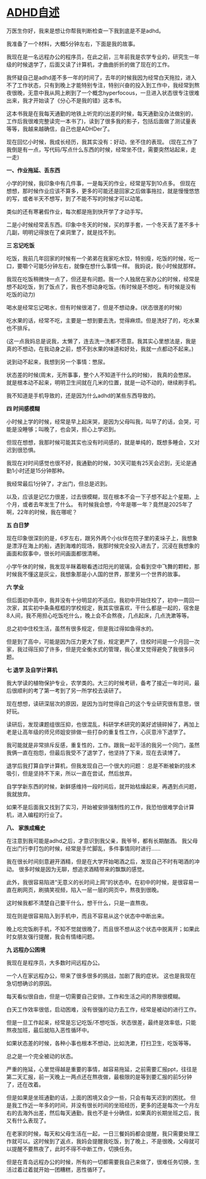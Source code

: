 # [ADHD自述](https://github.com/QiYongchuan/MyGitBlog/issues/125)

万医生你好，我来是想让你帮我判断检查一下我到底是不是adhd。

我准备了一个材料，大概5分钟左右，下面是我的故事。

我现在是一名远程办公的程序员，在此之前，三年前我是农学专业的，研究生一年级的时候退学了，后面又读了计算机，才曲曲折折的做了现在的工作。

我怀疑自己是adhd差不多一年的时间了，去年的时候我因为经常白天拖拉，进入不了工作状态，只有到晚上才能特别专注，特别兴奋的投入到工作中，我经常到熬夜很晚，无意中我从网上刷到了一个概念hyperfocous，一旦进入状态很专注很难出来，我才开始读了《分心不是我的错》这本书。

这本书我是在我每天通勤的地铁上听完的(出差的时候，每天通勤没办法做别的，工作后我很难完整读完一本书了)，读到了很多我的影子，包括后面做了测试量表等等，我越来越确信，自己也是ADHDer了。

现在回忆小时候，我成长经历，我其实没有：好动，坐不住的表现。 (现在工作了我倒是有一点，写代码/写点什么东西的时候，经常坐不住，需要突然站起来，走一走)

**一、作业拖延、丢东西**

小学的时候，我印象中有几件事，一是每天的作业，经常是写到10点多。 但现在想想，那时候作业应该不算多，更多的可能还是回家之后做事拖拉，就是慢慢悠悠的写，或者半天不想写，到了不能不写的时候才可以动笔。

类似的还有寒暑假作业，每次都是拖到快开学了才动手写。

二是小时候经常丢东西。印象中冬天的时候，买的厚手套，一个冬天丢了差不多十几副，明明记得放在了桌洞里了，就是找不到。

**三  忘记吃饭** 

吃饭，我前几年回家的时候有一个弟弟在我家吃水饺，特别瘦，吃饭的时候，吃一口，要嚼个可能5分钟左右，就像在想什么事情一样。
我妈说，我小时候就那样。

我现在吃饭稍微快一点了，但还是有问题。我一个人独居在家办公的时候，经常是想不起吃饭，到了饭点了，我也不想动身吃饭。(有时候是不想吃，有时候是没有吃饭的动力)

喝水是经常忘记喝水，但有时候很渴了，但是不想动身。(状态很差的时候)

吃水果的话，经常不吃，主要是一想到要去洗，觉得麻烦。但是洗好了的，吃水果也不排斥。

(这一点我妈总是说我，太懒了，连去洗一洗都不愿意。我其实心里想法是，我是真的不想动，在我动身之前，想不到水果的味道和好处，我就一点都动不起来。)

说到动不起来，我想到另一个事情：憋尿。

状态差的时候(周末，无所事事，整个人不知道干什么的时候)， 我真的会憋尿。  就是根本动不起来，明明卫生间就在几米的位置，就是一动不动的，继续刷手机。

我不知道是手机导致的，还是因为什么adhd的某些东西导致的。


**四 时间感模糊**

小时候上学的时候，经常是早上起床哭，是因为父母叫我，叫早了的话，会哭，可能是没睡够；叫晚了，也会哭，担心上学迟到。

但现在想想，我那时候可能其实也没有时间感的，就是单纯的，既想多睡会，又对迟到很恐惧。

我现在对时间感觉也很不好，我通勤的时候，30天可能有25天会迟到，无论是通勤1小时还是15分钟那种。 

我经常最后1分钟了，才出门，但总是迟到。

以及，应该是记忆力很差，过去很模糊，现在根本不会一下子想不起上个星期，上个月，或者去年发生了什么。  有时候我会想，今年是哪一年？竟然是2025年了啊，22年的时候，我在哪呢？

**五  白日梦**

现在印象很深刻的是，6岁左右，跟另外两个小伙伴在院子里的麦垛子上，我想象是漂浮在海上的船，遇到海难的现场，我那时候完全投入进去了，沉浸在我想象的画面和叙事中，很长时间画面都很清晰。

小学午休的时候，我发现半眯着眼看透过阳光的玻璃，会看到空中飞舞的颗粒，那时候我不懂这是灰尘，我想象那是小人国的世界，那里另一个世界的故事。

**六 学业**

但后面初中高中，我并没有十分明显的不适应。我初中开始住校了，初中一周回一次家，其实初中条条框框的学校规定，我其实很喜欢，干什么都是一起的，宿舍是8人间，我不用担心吃饭吃什么，晚上会不会熬夜，几点起床，几点洗漱等等。

总之初中住校生活，虽然有很多规定，但是我过得如鱼得水的。

但是到了高中，可能是因为压力更大了些，规定更严了，住校时间是一个月回一次家，我过得压抑了许多，但是完全衡水式的管理，我心里又觉得避免了我很多问题。

**七  退学 及自学计算机**

我大学读的植物保护专业，农学类的。大三的时候考研，备考了接近一年时间，最后很顺利的考了第一考到了另一所学校去读研了。

现在想想，读研深层次的原因，是因为当时觉得自己的这个专业研究很有意思，很好玩。

读研后，发现课题组很压抑，也很混乱，科研学术研究的美好滤镜碎掉了，再加上老是让高年级的师兄师姐安排做一些打杂的重复性工作，心灰意泠下退学了。

我可能就是非常排斥反感，重复性的，工作。跟我一起干活的我另一个同门，虽然我俩一直在抱怨，但最后我受不了退学了，他坚持了下来，现在去读博了。

退学后我打算自学计算机，但我发现自己一个很大的问题： 总是不断被新的技术吸引，但是坚持不下来，所以一直在尝试，然后放弃。

自学学新东西的时候，新鲜感维持一段时间后，就开始枯燥起来，再遇到点问题，我就放弃。

如果不是后面我又找到了实习，开始被安排强制性的工作，我恐怕很难学会计算机，进入编程的行业了。

**八、 家族成瘾史**

在注意到我可能是adhd之后，才意识到我父亲，我爷爷，都有长期酗酒。
我父母在出门行李打包的时候，经常是手忙脚乱，多件事情同时进行……

我在很长时间刻意避开酒精，但是在大学开始喝酒之后，发现自己不时有喝酒的冲动。 很多时候是因为无聊，想追求酒精带来的飘飘的感觉。

此外，我很容易陷进“无意义的长时间上网”的状态中。在初中的时候，是很容易一直在刷网页，刷搞笑视频，陷入一层一层的网页中，熬夜到很晚。

这时候我都不清楚自己要干什么，想干什么，只是一直熬夜。

现在则是很容易陷入到手机中，而且不容易从这个状态中中断出来。

晚上吃完饭刷手机，不知不觉就很晚了，而且很不想从这个状态中脱离开；如果此时女朋友强行提醒，我会有情绪问题。


**九 远程办公困境**

我现在是程序员，大多数时间远程办公。

一个人在家远程办公，带来了很多很多的挑战，加剧了我的症状。
这也是我现在急切想确诊的原因。

每天看似很自由，但是一切需要自己安排。工作和生活之间的界限很模糊。

白天工作效率很低，启动困难，没有很强的动力去工作，经常是被动的进行工作。

但是一旦工作起来，经常是忘记吃饭/不想吃饭，状态很差，最终是效率低，只能熬夜加班，最后就陷入恶性循环中。

如果状态差的时候，各种小事也根本不想动，比如洗漱，打扫卫生，吃饭等等。

总之是一个完全被动的状态。

严重的拖延，心里觉得越是重要的事情，越容易拖延，之前需要汇报ppt，往往是第二天汇报，前一天晚上一两点还在熬夜做，最极限的是等到要汇报的前5分钟了，还在改着。

但是如果是坐班通勤的话，上面的困境又会少一些，只会有每天迟到的困扰。 但是我工作近一年多的时间，并没有很长时间的坐班经历，更多的还是每次一个月左右的去海外出差，然后每天通勤，我也不是十分确信，如果真的长期坐班之后，我又有什么表现了。


在老家的时候，每天和父母生活在一起，一日三餐妈妈都会提醒，我只需要处理工作就可以。这时候到了返点，我妈会提醒我吃饭，到了晚上，不是很晚，父母就可以提醒不要熬夜了，此时不得不中断工作，切换任务。

但是在青岛远程办公的时候，所有的一切都需要我自己来做了，很难任务切换，生活过着过着就开始一团糟糕，恶性循环了。



